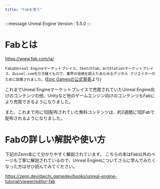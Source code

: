 ```yaml
---
title: "Fabを使う"
---
```

:::message
Unreal Engine Version : 5.5.0
:::
# Fabとは

https://www.fab.com/ja/

`FabはUnreal Engineマーケットプレイス、Sketchfab、ArtStationマーケットプレイス、Quixel.comを引き継ぐもので、業界の垣根を超えたあらゆるデジタル クリエイターのために設置されました。`([Epic Gamesの公式発表](https://www.unrealengine.com/ja/blog/fab-content-marketplace-launches-in-october-publishing-portal-opens-today)より)

これまでUnreal Engineマーケットプレイスで売買されていたUnreal Engine向けのコンテンツの他、Unityなど他のゲームエンジン向けのコンテンツもFabにより売買できるようになりました。

また、これまで月に1回配布されていた無料コンテンツは、約2週間に1回Fabで配布されるようになりました。

# Fabの詳しい解説や使い方

下記のZenn本にて分かりやすく解説されています。
こちらの本はFab以外のページも丁寧に解説されているので、Unreal Engineについてさらに学んでみたくなった方はぜひ読んでみてください。

https://zenn.dev/daichi_gamedev/books/unreal-engine-tutorial/viewer/editor-fab